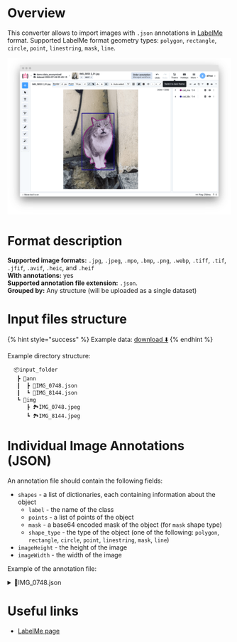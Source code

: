 # Overview

This converter allows to import images with `.json` annotations in <a href="https://github.com/labelmeai/labelme?tab=readme-ov-file" target="_blank">LabelMe</a> format.
Supported LabelMe format geometry types: `polygon`, `rectangle`, `circle`, `point`, `linestring`, `mask`, `line`.

![labelme_result](./images/labelme_res.png)

# Format description

**Supported image formats:** `.jpg`, `.jpeg`, `.mpo`, `.bmp`, `.png`, `.webp`, `.tiff`, `.tif`, `.jfif`, `.avif`, `.heic`, and `.heif`<br>
**With annotations:** yes<br>
**Supported annotation file extension:** `.json`.<br>
**Grouped by:** Any structure (will be uploaded as a single dataset)<br>

# Input files structure

{% hint style="success" %}
Example data: [download ⬇️](https://github.com/user-attachments/files/16179633/labelme_demo.zip)
{% endhint %}

Example directory structure:

```text
  📦input_folder
   ┣ 📂ann
   ┃  ┣ 📄IMG_0748.json
   ┃  ┗ 📄IMG_8144.json
   ┗ 📂img
      ┣ 🏞️IMG_0748.jpeg
      ┗ 🏞️IMG_8144.jpeg

```

# Individual Image Annotations (JSON)

An annotation file should contain the following fields:

- `shapes` - a list of dictionaries, each containing information about the object
  - `label` - the name of the class
  - `points` - a list of points of the object
  - `mask` - a base64 encoded mask of the object (for `mask` shape type)
  - `shape_type` - the type of the object (one of the following: `polygon`, `rectangle`, `circle`, `point`, `linestring`, `mask`, `line`)
- `imageHeight` - the height of the image
- `imageWidth` - the width of the image

Example of the annotation file:

<details>
    <summary>📄IMG_0748.json</summary>

```json
{
  "version": "5.5.0",
  "flags": {},
  "shapes": [
    {
      "label": "cat_polygon",
      "points": [
        [1038.0000000000002, 91.00000000000023],
        [2363.0, 1311.0000000000002],
        [2373.0, 3236.0]
      ],
      "group_id": null,
      "description": "",
      "shape_type": "polygon",
      "flags": {},
      "mask": null
    },
    {
      "label": "cat_rectangle",
      "points": [
        [1033.0000000000002, 76.00000000000023],
        [2368.0, 1311.0000000000002]
      ],
      "group_id": null,
      "description": "",
      "shape_type": "rectangle",
      "flags": {},
      "mask": null
    },
    {
      "label": "cat_circle",
      "points": [
        [1123.0000000000002, 361.0000000000002],
        [1123.0000000000002, 631.0000000000002]
      ],
      "group_id": null,
      "description": "",
      "shape_type": "circle",
      "flags": {},
      "mask": null
    },
    {
      "label": "cat_line",
      "points": [
        [1043.0000000000002, 106.00000000000023],
        [1153.0000000000002, 3251.0]
      ],
      "group_id": null,
      "description": "",
      "shape_type": "line",
      "flags": {},
      "mask": null
    },
    {
      "label": "cat_point",
      "points": [[1038.0000000000002, 101.00000000000023]],
      "group_id": null,
      "description": "",
      "shape_type": "point",
      "flags": {},
      "mask": null
    },
    {
      "label": "cat_polyline",
      "points": [
        [1053.0000000000002, 96.00000000000023],
        [2373.0, 1291.0000000000002],
        [1148.0000000000002, 2171.0],
        [2393.0, 3246.0],
        [2393.0, 3246.0],
        [2393.0, 3246.0]
      ],
      "group_id": null,
      "description": "",
      "shape_type": "linestrip",
      "flags": {},
      "mask": null
    },
    {
      "label": "cat_ai_mask",
      "points": [
        [946.0, 847.0],
        [1665.0, 1346.0]
      ],
      "group_id": null,
      "description": "",
      "shape_type": "mask",
      "flags": {},
      "mask": "iVBORw0KGgoAAAANSU ... ElFTkSuQmCC"
    }
  ],
  "imagePath": "IMG_5853 2.jpg",
  "imageData": "/9j/4AAQSkZJRgAB ...dg+9FFFIo//Z",
  "imageHeight": 3382,
  "imageWidth": 2536
}
```

</details>

# Useful links

- <a href="https://github.com/labelmeai/labelme?tab=readme-ov-file" target="_blank">LabelMe page</a>
